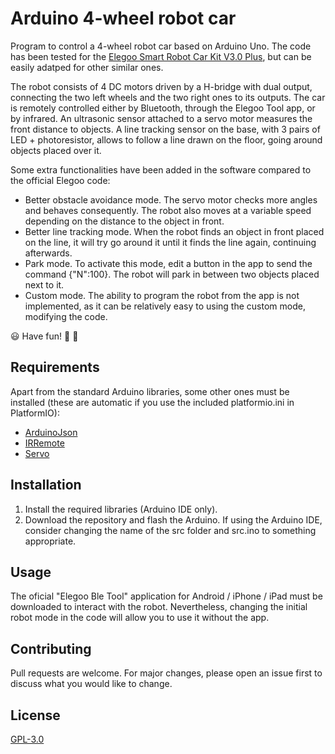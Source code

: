 # Arduino 4-wheel robot car
Program to control a 4-wheel robot car based on Arduino Uno. The code has been tested for the [Elegoo Smart Robot Car Kit V3.0 Plus](https://www.elegoo.com/download/), but can be easily adatped for other similar ones.

The robot consists of 4 DC motors driven by a H-bridge with dual output, connecting the two left wheels and the two right ones to its outputs. The car is remotely controlled either by Bluetooth, through the Elegoo Tool app, or by infrared. An ultrasonic sensor attached to a servo motor measures the front distance to objects. A line tracking sensor on the base, with 3 pairs of LED + photoresistor, allows to follow a line drawn on the floor, going around objects placed over it.

Some extra functionalities have been added in the software compared to the official Elegoo code:
- Better obstacle avoidance mode. The servo motor checks more angles and behaves consequently. The robot also moves at a variable speed depending on the distance to the object in front.
- Better line tracking mode. When the robot finds an object in front placed on the line, it will try go around it until it finds the line again, continuing afterwards.
- Park mode. To activate this mode, edit a button in the app to send the command {"N":100}. The robot will park in between two objects placed next to it.
- Custom mode. The ability to program the robot from the app is not implemented, as it can be relatively easy to using the custom mode, modifying the code.

:smiley: Have fun! :robot: :car:

## Requirements
Apart from the standard Arduino libraries, some other ones must be installed (these are automatic if you use the included platformio.ini in PlatformIO):
- [ArduinoJson](https://arduinojson.org)
- [IRRemote](https://github.com/z3t0/Arduino-IRremote)
- [Servo](https://www.arduino.cc/reference/en/libraries/servo/)

## Installation
1. Install the required libraries (Arduino IDE only).
2. Download the repository and flash the Arduino. If using the Arduino IDE, consider changing the name of the src folder and src.ino to something appropriate.

## Usage
The oficial "Elegoo Ble Tool" application for Android / iPhone / iPad must be downloaded to interact with the robot. Nevertheless, changing the initial robot mode in the code will allow you to use it without the app.

## Contributing
Pull requests are welcome. For major changes, please open an issue first to discuss what you would like to change.

## License
[GPL-3.0](https://choosealicense.com/licenses/gpl-3.0/)